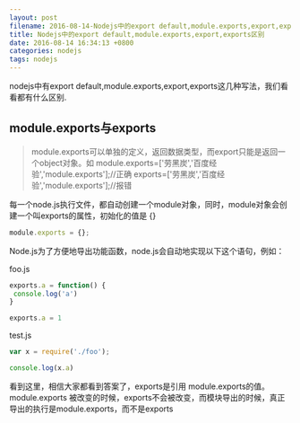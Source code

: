 ```yaml
---
layout: post
filename: 2016-08-14-Nodejs中的export default,module.exports,export,exports区别
title: Nodejs中的export default,module.exports,export,exports区别
date: 2016-08-14 16:34:13 +0800
categories: nodejs
tags: nodejs
---
```


nodejs中有export default,module.exports,export,exports这几种写法，我们看看都有什么区别.

## module.exports与exports

>module.exports可以单独的定义，返回数据类型，而export只能是返回一个object对象。如
module.exports=['劳黑炭','百度经验','module.exports'];//正确
exports=['劳黑炭','百度经验','module.exports'];//报错

每一个node.js执行文件，都自动创建一个module对象，同时，module对象会创建一个叫exports的属性，初始化的值是 {}

```javascript
module.exports = {};
```

Node.js为了方便地导出功能函数，node.js会自动地实现以下这个语句，例如：

foo.js

```javascript
exports.a = function() {
 console.log('a')
}

exports.a = 1
```

test.js

```javascript
var x = require('./foo');

console.log(x.a)
```

看到这里，相信大家都看到答案了，exports是引用 module.exports的值。module.exports 被改变的时候，exports不会被改变，而模块导出的时候，真正导出的执行是module.exports，而不是exports
